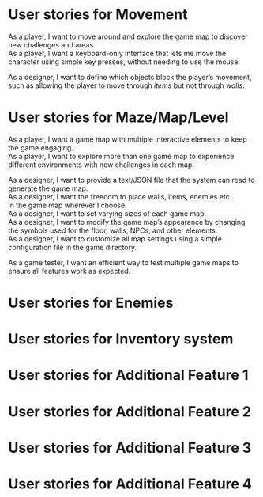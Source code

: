 # User stories for Movement
As a player, I want to move around and explore the game map to discover new challenges and areas.<br>
As a player, I want a keyboard-only interface that lets me move the character using simple key presses, without needing to use the mouse.<br>

As a designer, I want to define which objects block the player’s movement, such as allowing the player to move through *items* but not through *walls*.<br>



# User stories for Maze/Map/Level
As a player, I want a game map with multiple interactive elements to keep the game engaging.<br>
As a player, I want to explore more than one game map to experience different environments with new challenges in each map.<br>

As a designer, I want to provide a text/JSON file that the system can read to generate the game map.<br>
As a designer, I want the freedom to place walls, items, enemies etc.<br> in the game map wherever I choose.<br>
As a designer, I want to set varying sizes of each game map.<br>
As a designer, I want to modify the game map’s appearance by changing the symbols used for the floor, walls, NPCs, and other elements.<br>
As a designer, I want to customize all map settings using a simple configuration file in the game directory.<br>

As a game tester, I want an efficient way to test multiple game maps to ensure all features work as expected.<br>


# User stories for Enemies

# User stories for Inventory system

# User stories for Additional Feature 1

# User stories for Additional Feature 2

# User stories for Additional Feature 3

# User stories for Additional Feature 4
